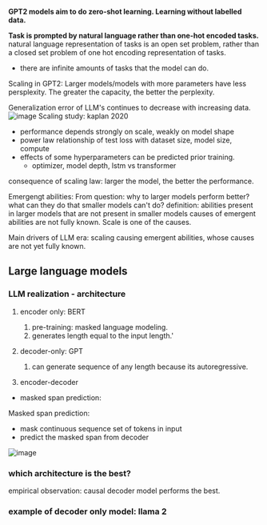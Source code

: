 

**GPT2 models aim to do zero-shot learning. Learning without labelled data.**

**Task is prompted by natural language rather than one-hot encoded tasks.**
natural language representation of tasks is an open set problem, rather than a closed set problem of one hot encoding representation of tasks.
- there are infinite amounts of tasks that the model can do.

Scaling in GPT2:
	Larger models/models with more parameters have less persplexity.
	The greater the capacity, the better the perplexity.
	
Generalization error of LLM's continues to decrease with increasing data.
![image](<Pasted image 20240716155010.png>)
Scaling study: kaplan 2020
- performance depends strongly on scale, weakly on model shape
- power law relationship of test loss with dataset size, model size, compute
- effects of some hyperparameters can be predicted prior training.
	- optimizer, model depth, lstm vs transformer

consequence of scaling law: larger the model, the better the performance.

Emergengt abilities: 
	From question: why to larger models perform better? what can they do that smaller models can't do?
	definition: abilities present in larger models that are not present in smaller models
	causes of emergent abilities are not fully known. Scale is one of the causes.

Main drivers of LLM era: scaling causing emergent abilities, whose causes are not yet fully known.

## Large language models
### LLM realization - architecture
1. encoder only: BERT
	1. pre-training: masked language modeling.
	2. generates length equal to the input length.'

2. decoder-only: GPT
	1. can generate sequence of any length because its autoregressive.

3. encoder-decoder
- masked span prediction:

Masked span prediction:
- mask continuous sequence set of tokens in input
- predict the masked span from decoder

![image](<Pasted image 20240716161808.png>)
### which architecture is the best?
empirical observation: causal decoder model performs the best.

### example of decoder only model: llama 2
